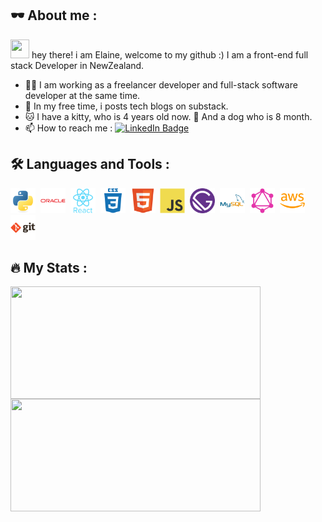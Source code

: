##  :dark_sunglasses: About me  :
<img  height="30px"  width="30px" aligh="center" src="https://media.giphy.com/media/hvRJCLFzcasrR4ia7z/giphy.gif" />  hey there! i am Elaine, welcome to my github :) I am a front-end full stack Developer in NewZealand.
*  :woman_technologist: I am working as a freelancer developer and full-stack software developer at the same time. 
*  :crystal_ball: In my free time, i posts tech blogs on substack.
*  :cat: I have a kitty, who is 4 years old now.  :dog: And a dog who is 8 month.
*  :mailbox: How to reach me : <a href="https://www.linkedin.com/in/ruitong-he-0215/"><img src="https://img.shields.io/badge/LinkedIn-blue?style=for-the-badge&logo=linkedin&logoColor=white" alt="LinkedIn Badge" /></a>




## :hammer_and_wrench: Languages and Tools :

<div>
  <img src="https://github.com/devicons/devicon/blob/master/icons/python/python-original.svg" title="Python" alt="Python" width="40" height="40"/>&nbsp;
  <img src="https://github.com/devicons/devicon/blob/master/icons/oracle/oracle-original.svg" title="Oracle" alt="Oracle" width="40" height="40"/>&nbsp;
  <img src="https://github.com/devicons/devicon/blob/master/icons/react/react-original-wordmark.svg" title="React" alt="React" width="40" height="40"/>&nbsp;
  <img src="https://github.com/devicons/devicon/blob/master/icons/css3/css3-plain-wordmark.svg"  title="CSS3" alt="CSS" width="40" height="40"/>&nbsp;
  <img src="https://github.com/devicons/devicon/blob/master/icons/html5/html5-original.svg" title="HTML5" alt="HTML" width="40" height="40"/>&nbsp;
  <img src="https://github.com/devicons/devicon/blob/master/icons/javascript/javascript-original.svg" title="JavaScript" alt="JavaScript" width="40" height="40"/>&nbsp;
  <img src="https://github.com/devicons/devicon/blob/master/icons/gatsby/gatsby-original.svg" title="Gatsby"  alt="Gatsby" width="40" height="40"/>&nbsp;
  <img src="https://github.com/devicons/devicon/blob/master/icons/mysql/mysql-original-wordmark.svg" title="MySQL"  alt="MySQL" width="40" height="40"/>&nbsp;
  <img src="https://github.com/devicons/devicon/blob/master/icons/graphql/graphql-plain.svg" title="graphql"  alt="graphql" width="40" height="40"/>&nbsp;
  <img src="https://github.com/devicons/devicon/blob/master/icons/amazonwebservices/amazonwebservices-plain-wordmark.svg" title="AWS" alt="AWS" width="40" height="40"/>&nbsp;
  <img src="https://github.com/devicons/devicon/blob/master/icons/git/git-original-wordmark.svg" title="Git" **alt="Git" width="40" height="40"/>
</div>

## :fire: My Stats :
<p>
<img height="180em" src="http://github-readme-streak-stats.herokuapp.com?user=Elaine-904&theme=black-ice&date_format=j%2Fn%5B%2FY%5D" align = "center" width="400px"/>
<img height="180em" src="https://github-readme-stats.vercel.app/api/top-langs?username=Elaine-904&show_icons=true&locale=en&layout=compact&theme=vision-friendly-dark" align = "center" width="400px"/>
</p>


<img src="https://komarev.com/ghpvc/?username=Elaine-904&style=flat-square&color=blue" alt="" align = "center"/>
